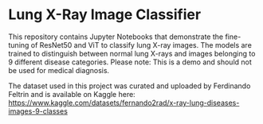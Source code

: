 # Lung X-Ray Image Classifier

This repository contains Jupyter Notebooks that demonstrate the fine-tuning of ResNet50 and ViT to classify lung X-ray images. The models are trained to distinguish between normal lung X-rays and images belonging to 9 different disease categories. Please note: This is a demo and should not be used for medical diagnosis.

The dataset used in this project was curated and uploaded by Ferdinando Feltrin and is available on Kaggle here: 
https://www.kaggle.com/datasets/fernando2rad/x-ray-lung-diseases-images-9-classes

